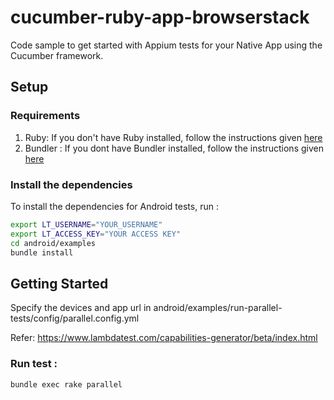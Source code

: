 cucumber-ruby-app-browserstack
=====================

Code sample to get started with Appium tests for your Native App using the Cucumber framework.

## Setup
### Requirements

1. Ruby: If you don't have Ruby installed, follow the instructions given [here](https://www.ruby-lang.org/en/documentation/installation/)
2. Bundler : If you dont have Bundler installed, follow the instructions given [here](https://bundler.io/)


### Install the dependencies

To install the dependencies for Android tests, run :
```sh
export LT_USERNAME="YOUR_USERNAME"
export LT_ACCESS_KEY="YOUR ACCESS KEY"
cd android/examples
bundle install
```

## Getting Started

Specify the devices and app url in android/examples/run-parallel-tests/config/parallel.config.yml

Refer: https://www.lambdatest.com/capabilities-generator/beta/index.html

### **Run test :**
```sh
bundle exec rake parallel
```



